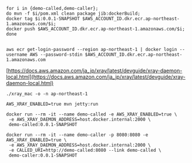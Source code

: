 
```
for i in {demo-called,demo-caller};
do mvn -f $i/pom.xml clean package jib:dockerBuild;
docker tag $i:0.0.1-SNAPSHOT $AWS_ACCOUNT_ID.dkr.ecr.ap-northeast-1.amazonaws.com/$i;
docker push $AWS_ACCOUNT_ID.dkr.ecr.ap-northeast-1.amazonaws.com/$i;
done
```



```
```

```
aws ecr get-login-password --region ap-northeast-1 | docker login --username AWS --password-stdin $AWS_ACCOUNT_ID.dkr.ecr.ap-northeast-1.amazonaws.com
```


[https://docs.aws.amazon.com/ja_jp/xray/latest/devguide/xray-daemon-local.html](https://docs.aws.amazon.com/ja_jp/xray/latest/devguide/xray-daemon-local.html)

```
./xray_mac -o -n ap-northeast-1
```

```
AWS_XRAY_ENABLED=true mvn jetty:run
```

```
docker run --rm -it --name demo-called -e AWS_XRAY_ENABLED=true \
 -e AWS_XRAY_DAEMON_ADDRESS=host.docker.internal:2000 \
 demo-called:0.0.1-SNAPSHOT
```

```
docker run --rm -it --name demo-caller -p 8080:8080 -e AWS_XRAY_ENABLED=true \
 -e AWS_XRAY_DAEMON_ADDRESS=host.docker.internal:2000 \
 -e CALLED_URI=http://demo-called:8080 --link demo-called \
 demo-caller:0.0.1-SNAPSHOT
```
